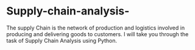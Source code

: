 # Supply-chain-analysis-

The supply Chain is the network of production and logistics involved in producing and delivering goods to customers.
I will take you through the task of Supply Chain Analysis using Python.
